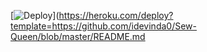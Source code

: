 [![Deploy](https://www.herokucdn.com/deploy/button.svg)](https://heroku.com/deploy?template=https://github.com/idevinda0/Sew-Queen/blob/master/README.md
